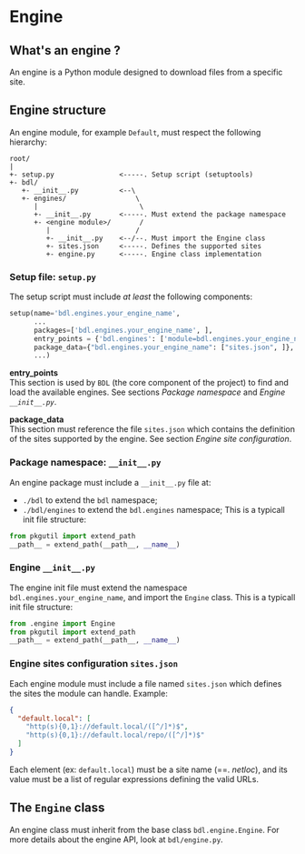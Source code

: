 # Engine

## What's an engine ?
An engine is a Python module designed to download files from a specific site.


## Engine structure
An engine module, for example `Default`, must respect the following hierarchy:
```
root/
|
+- setup.py                <-----. Setup script (setuptools)
+- bdl/
   +- __init__.py          <--\
   +- engines/                 \
      |                         \
      +- __init__.py       <-----. Must extend the package namespace
      +- <engine module>/       /
         |                     /
         +- __init__.py    <--/--. Must import the Engine class
         +- sites.json     <-----. Defines the supported sites
         +- engine.py      <-----. Engine class implementation
```

### Setup file: `setup.py`
The setup script must include *at least* the following components:
```python
setup(name='bdl.engines.your_engine_name',
      ...
      packages=['bdl.engines.your_engine_name', ],
      entry_points = {'bdl.engines': ['module=bdl.engines.your_engine_name']},
      package_data={"bdl.engines.your_engine_name": ["sites.json", ]},
      ...)
```

**entry_points**  
This section is used by `BDL` (the core component of the project) to find and
load the available engines. See sections *Package namespace* and
*Engine `__init__.py`*.

**package_data**  
This section must reference the file `sites.json` which contains the definition
of the sites supported by the engine. See section *Engine site configuration*.


### Package namespace: `__init__.py`
An engine package must include a `__init__.py` file at:
* `./bdl` to extend the `bdl` namespace;
* `./bdl/engines` to extend the `bdl.engines` namespace;
This is a typicall init file structure:
```python
from pkgutil import extend_path
__path__ = extend_path(__path__, __name__)
```


### Engine `__init__.py`
The engine init file must extend the namespace `bdl.engines.your_engine_name`,
and import the `Engine` class. This is a typicall init file structure:
```python
from .engine import Engine
from pkgutil import extend_path
__path__ = extend_path(__path__, __name__)
```


### Engine sites configuration `sites.json`
Each engine module must include a file named `sites.json` which defines the
sites the module can handle. Example:
```json
{
  "default.local": [
    "http(s){0,1}://default.local/([^/]*)$",
    "http(s){0,1}://default.local/repo/([^/]*)$"
  ]
}
```
Each element (ex: `default.local`) must be a site name (==. *netloc*),
and its value must be a list of regular expressions defining the valid URLs.



## The `Engine` class
An engine class must inherit from the base class `bdl.engine.Engine`. For more
details about the engine API, look at `bdl/engine.py`.
